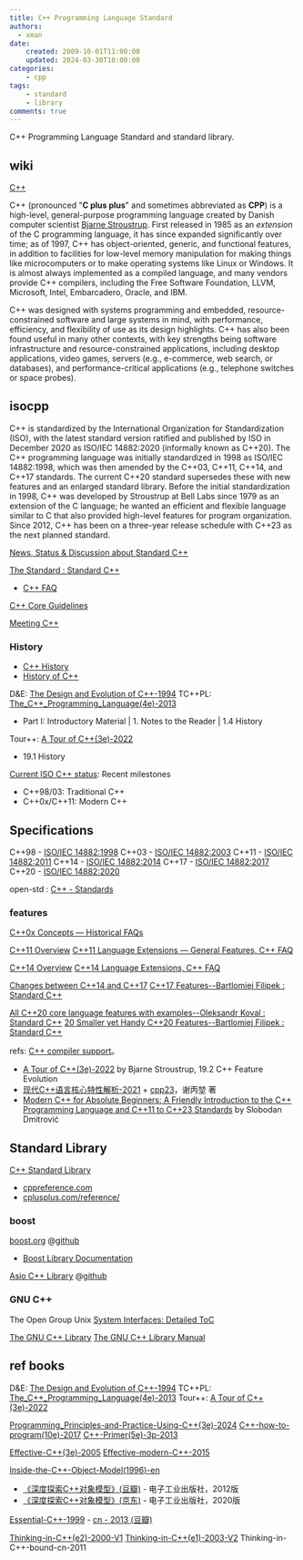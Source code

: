 ```yaml
---
title: C++ Programming Language Standard
authors:
  - xman
date:
    created: 2009-10-01T11:00:00
    updated: 2024-03-30T10:00:00
categories:
    - cpp
tags:
    - standard
    - library
comments: true
---
```


C++ Programming Language Standard and standard library.

<!-- more -->

## wiki

[C++](https://en.wikipedia.org/wiki/C%2B%2B)

C++ (pronounced "**C plus plus**" and sometimes abbreviated as **CPP**) is a high-level, general-purpose programming language created by Danish computer scientist [Bjarne Stroustrup](https://www.stroustrup.com/). First released in 1985 as an *extension* of the C programming language, it has since expanded significantly over time; as of 1997, C++ has object-oriented, generic, and functional features, in addition to facilities for low-level memory manipulation for making things like microcomputers or to make operating systems like Linux or Windows. It is almost always implemented as a compiled language, and many vendors provide C++ compilers, including the Free Software Foundation, LLVM, Microsoft, Intel, Embarcadero, Oracle, and IBM.

C++ was designed with systems programming and embedded, resource-constrained software and large systems in mind, with performance, efficiency, and flexibility of use as its design highlights. C++ has also been found useful in many other contexts, with key strengths being software infrastructure and resource-constrained applications, including desktop applications, video games, servers (e.g., e-commerce, web search, or databases), and performance-critical applications (e.g., telephone switches or space probes).

## isocpp

C++ is standardized by the International Organization for Standardization (ISO), with the latest standard version ratified and published by ISO in December 2020 as ISO/IEC 14882:2020 (informally known as C++20). The C++ programming language was initially standardized in 1998 as ISO/IEC 14882:1998, which was then amended by the C++03, C++11, C++14, and C++17 standards. The current C++20 standard supersedes these with new features and an enlarged standard library. Before the initial standardization in 1998, C++ was developed by Stroustrup at Bell Labs since 1979 as an extension of the C language; he wanted an efficient and flexible language similar to C that also provided high-level features for program organization. Since 2012, C++ has been on a three-year release schedule with C++23 as the next planned standard.

[News, Status & Discussion about Standard C++](https://isocpp.org/)

[The Standard : Standard C++](https://isocpp.org/std/the-standard)

- [C++ FAQ](https://isocpp.org/faq)

[C++ Core Guidelines](https://isocpp.github.io/CppCoreGuidelines/CppCoreGuidelines)

[Meeting C++](https://meetingcpp.com/)

### History

- [C++ History](https://en.wikipedia.org/wiki/C%2B%2B#History)
- [History of C++](https://en.cppreference.com/w/cpp/language/history)

D&E: [The Design and Evolution of C++-1994](https://www.stroustrup.com/dne.html)
TC++PL: [The_C++_Programming_Language(4e)-2013](https://www.stroustrup.com/4th.html)

- Part I: Introductory Material | 1. Notes to the Reader | 1.4 History

Tour++: [A Tour of C++(3e)-2022](https://www.stroustrup.com/tour3.html)

- 19.1 History

[Current ISO C++ status](https://isocpp.org/std/status): Recent milestones

- C++98/03: Traditional C++  
- C++0x/C++11: Modern C++  

## Specifications

C++98 - [ISO/IEC 14882:1998](https://www.iso.org/standard/25845.html)
C++03 - [ISO/IEC 14882:2003](https://www.iso.org/standard/38110.html)
C++11 - [ISO/IEC 14882:2011](https://www.iso.org/standard/50372.html)
C++14 - [ISO/IEC 14882:2014](https://www.iso.org/standard/64029.html)
C++17 - [ISO/IEC 14882:2017](https://www.iso.org/standard/68564.html)
C++20 - [ISO/IEC 14882:2020](https://www.iso.org/standard/79358.html)

open-std : [C++ - Standards](https://www.open-std.org/jtc1/sc22/wg21/docs/standards)

### features

[C++0x Concepts — Historical FAQs](https://isocpp.org/wiki/faq/cpp0x-concepts-history)

[C++11 Overview](https://isocpp.org/wiki/faq/cpp11)
[C++11 Language Extensions — General Features, C++ FAQ](https://isocpp.org/wiki/faq/cpp11-language)

[C++14 Overview](https://isocpp.org/wiki/faq/cpp14)
[C++14 Language Extensions, C++ FAQ](https://isocpp.org/wiki/faq/cpp14-language)

[Changes between C++14 and C++17](https://isocpp.org/files/papers/p0636r0.html)
[C++17 Features--Bartlomiej Filipek : Standard C++](https://isocpp.org/blog/2017/01/cpp17-features-bartlomiej-filipek)

[All C++20 core language features with examples--Oleksandr Koval : Standard C++](https://isocpp.org/blog/2021/04/all-cpp20-core-language-features-with-examples-oleksandr-koval)
[20 Smaller yet Handy C++20 Features--Bartlomiej Filipek : Standard C++](https://isocpp.org/blog/2022/01/20-smaller-yet-handy-cpp20-features-bartlomiej-filipek)

refs: [C++ compiler support](http://en.cppreference.com/w/cpp/compiler_support)。

- [A Tour of C++(3e)-2022](https://www.stroustrup.com/tour3.html) by Bjarne Stroustrup, 19.2 C++ Feature Evolution
- [现代C++语言核心特性解析-2021](https://item.jd.com/12942311.html) + [cpp23](https://github.com/0cch/moderncpp_public/tree/main)，谢丙堃 著
- [Modern C++ for Absolute Beginners: A Friendly Introduction to the C++ Programming Language and C++11 to C++23 Standards](https://www.amazon.com/Modern-Absolute-Beginners-Introduction-Programming/dp/1484292731) by Slobodan Dmitrović

## Standard Library

[C++ Standard Library](https://en.wikipedia.org/wiki/C%2B%2B_Standard_Library)

- [cppreference.com](https://en.cppreference.com/w/)
- [cplusplus.com/reference/](https://cplusplus.com/reference/)

### boost

[boost.org](http://www.boost.org/) @[github](https://github.com/boostorg)

- [Boost Library Documentation](http://www.boost.org/doc/libs/)

[Asio C++ Library](https://think-async.com/) @[github](https://github.com/chriskohlhoff/asio)

### GNU C++

The Open Group Unix [System Interfaces: Detailed ToC](https://pubs.opengroup.org/onlinepubs/9699919799/functions/contents.html)

[The GNU C++ Library](https://gcc.gnu.org/onlinedocs/libstdc++/)
[The GNU C++ Library Manual](https://gcc.gnu.org/onlinedocs/libstdc++/manual/index.html)

## ref books

D&E: [The Design and Evolution of C++-1994](https://www.stroustrup.com/dne.html)
TC++PL: [The_C++_Programming_Language(4e)-2013](https://www.stroustrup.com/4th.html)
Tour++: [A Tour of C++(3e)-2022](https://www.stroustrup.com/tour3.html)

[Programming_Principles-and-Practice-Using-C++(3e)-2024](https://www.stroustrup.com/programming.html)
[C++-how-to-program(10e)-2017](https://www.amazon.com/How-Program-10th-Paul-Deitel/dp/9332585733/)
[C++-Primer(5e)-3p-2013](https://www.amazon.com/Primer-5th-Stanley-B-Lippman/dp/0321714113)

[Effective-C++(3e)-2005](https://www.amazon.com/Effective-Specific-Improve-Programs-Designs/dp/0321334876/)
[Effective-modern-C++-2015](https://www.amazon.com/Effective-Specific-Improve-Programs-Designs/dp/0321334876/)

[Inside-the-C++-Object-Model(1996)-en](https://www.amazon.com/Inside-Object-Model-Stanley-Lippman/dp/0201834545/)

- [《深度探索C++对象模型》(豆瓣)](https://book.douban.com/subject/10427315/) - 电子工业出版社，2012版
- [《深度探索C++对象模型》(京东)](https://item.jd.com/13020128.html) - 电子工业出版社，2020版

[Essential-C++-1999](https://www.amazon.com/Essential-C-Stanley-B-Lippman/dp/0201485184) - [cn - 2013 (豆瓣)](https://book.douban.com/subject/24868427/)

[Thinking-in-C++(e2)-2000-V1](https://www.amazon.com/Thinking-Vol-Introduction-Standard-2nd/dp/0139798099/)
[Thinking-in-C++(e1)-2003-V2](https://www.amazon.com/Thinking-C-2-Practical-Programming/dp/0130353132/)
Thinking-in-C++-bound-cn-2011
